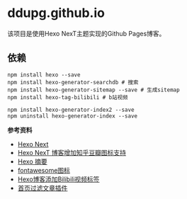 # ddupg.github.io

该项目是使用Hexo NexT主题实现的Github Pages博客。

## 依赖

```
npm install hexo --save
npm install hexo-generator-searchdb # 搜索
npm install hexo-generator-sitemap --save # 生成sitemap
npm install hexo-tag-bilibili # b站视频

npm install hexo-generator-index2 --save
npm uninstall hexo-generator-index --save
```

**参考资料**
- [Hexo Next](https://github.com/theme-next/hexo-theme-next)
- [Hexo NexT 博客增加知乎豆瓣图标支持](https://blog.dlzhang.com/posts/89dad1c1/)
- [Hexo 摘要](https://github.com/chekun/hexo-excerpt)
- [fontawesome图标](https://fontawesome.com/)
- [Hexo博客添加Bilibili视频标签](https://normalhh.com/2016/01/22/Hexo%E5%8D%9A%E5%AE%A2%E6%B7%BB%E5%8A%A0Bilibili%E8%A7%86%E9%A2%91%E6%A0%87%E7%AD%BE/)
- [首页过滤文章插件](https://github.com/Jamling/hexo-generator-index2)